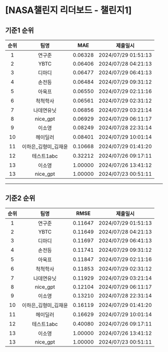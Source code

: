 # [NASA챌린지 리더보드 - 챌린지1]
## 기준1 순위
| 순위 | 팀명 | MAE | 제출일시 |
|:----:|:----:|:-----:|:----:|
| 1 | 연구준 | 0.06328 | 2024/07/29 01:51:13 |
| 2 | YBTC | 0.06406 | 2024/07/28 04:21:13 |
| 3 | 디마디 | 0.06477 | 2024/07/29 06:41:13 |
| 4 | 손전등 | 0.06484 | 2024/07/29 09:31:12 |
| 5 | 아육프 | 0.06550 | 2024/07/29 02:11:16 |
| 6 | 척척학사 | 0.06561 | 2024/07/29 02:31:12 |
| 7 | 나데연유닛 | 0.06856 | 2024/07/29 03:21:14 |
| 8 | nice_gpt | 0.06929 | 2024/07/29 06:11:17 |
| 9 | 이소영 | 0.08249 | 2024/07/28 22:31:14 |
| 10 | 헤이딜러 | 0.08401 | 2024/07/29 10:01:14 |
| 11 | 이하은_김형미_김재윤 | 0.10668 | 2024/07/29 01:41:20 |
| 12 | 테스트1abc | 0.32212 | 2024/07/26 09:17:11 |
| 13 | 이소영 | 1.00000 | 2024/07/26 13:41:12 |
| 13 | nice_gpt | 1.00000 | 2024/07/23 00:51:11 |
___
## 기준2 순위
| 순위 | 팀명 | RMSE | 제출일시 |
|:----:|:----:|:-----:|:----:|
| 1 | 연구준 | 0.11647 | 2024/07/29 01:51:13 |
| 2 | YBTC | 0.11649 | 2024/07/28 04:21:13 |
| 3 | 디마디 | 0.11697 | 2024/07/29 06:41:13 |
| 4 | 손전등 | 0.11741 | 2024/07/29 09:31:12 |
| 5 | 아육프 | 0.11847 | 2024/07/29 02:11:16 |
| 6 | 척척학사 | 0.11853 | 2024/07/29 02:31:12 |
| 7 | 나데연유닛 | 0.11929 | 2024/07/29 03:21:14 |
| 8 | nice_gpt | 0.12104 | 2024/07/29 06:11:17 |
| 9 | 이소영 | 0.13210 | 2024/07/28 22:31:14 |
| 10 | 이하은_김형미_김재윤 | 0.16119 | 2024/07/29 01:41:20 |
| 11 | 헤이딜러 | 0.16629 | 2024/07/29 10:01:14 |
| 12 | 테스트1abc | 0.40080 | 2024/07/26 09:17:11 |
| 13 | 이소영 | 1.00000 | 2024/07/26 13:41:12 |
| 13 | nice_gpt | 1.00000 | 2024/07/23 00:51:11 |
